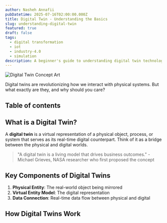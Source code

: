 ```yaml
---
author: Nasheh Annafii
pubDatetime: 2025-07-16T02:00:00.000Z
title: Digital Twin - Understanding the Basics
slug: understanding-digital-twin
featured: true
draft: false
tags:
  - digital transformation
  - iot
  - industry-4.0
  - simulation
description: A beginner's guide to understanding digital twin technology and its transformative potential across industries.
---
```


![Digital Twin Concept Art](https://upload.wikimedia.org/wikipedia/commons/1/1d/Digital_Twin_Concept_of_Grieves_and_Vickers.png)

Digital twins are revolutionizing how we interact with physical systems. But what exactly are they, and why should you care?

## Table of contents

## What is a Digital Twin?

A **digital twin** is a virtual representation of a physical object, process, or system that serves as its real-time digital counterpart. Think of it as a bridge between the physical and digital worlds.

> "A digital twin is a living model that drives business outcomes." - Michael Grieves, NASA researcher who first proposed the concept

## Key Components of Digital Twins

1. **Physical Entity**: The real-world object being mirrored
2. **Virtual Entity Model**: The digital representation
3. **Data Connection**: Real-time data flow between physical and digital

## How Digital Twins Work
